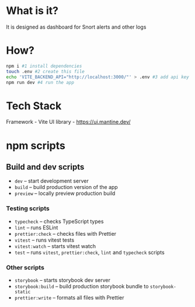 # What is it?
It is designed as dashboard for Snort alerts and other logs

# How?
```bash
npm i #1 install dependencies
touch .env #2 create this file
echo 'VITE_BACKEND_API="http://localhost:3000/"' > .env #3 add api key
npm run dev #4 run the app

```

# Tech Stack
Framework - Vite
UI library - https://ui.mantine.dev/







# npm scripts

## Build and dev scripts

- `dev` – start development server
- `build` – build production version of the app
- `preview` – locally preview production build

### Testing scripts

- `typecheck` – checks TypeScript types
- `lint` – runs ESLint
- `prettier:check` – checks files with Prettier
- `vitest` – runs vitest tests
- `vitest:watch` – starts vitest watch
- `test` – runs `vitest`, `prettier:check`, `lint` and `typecheck` scripts

### Other scripts

- `storybook` – starts storybook dev server
- `storybook:build` – build production storybook bundle to `storybook-static`
- `prettier:write` – formats all files with Prettier

